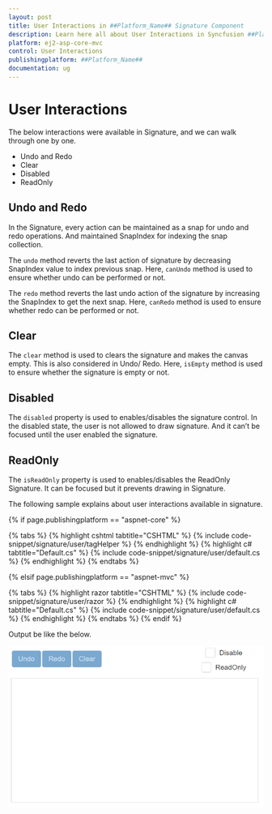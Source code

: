 ```yaml
---
layout: post
title: User Interactions in ##Platform_Name## Signature Component
description: Learn here all about User Interactions in Syncfusion ##Platform_Name## Signature component of Syncfusion Essential JS 2 and more.
platform: ej2-asp-core-mvc
control: User Interactions
publishingplatform: ##Platform_Name##
documentation: ug
---
```


# User Interactions

The below interactions were available in Signature, and we can walk through one by one.

* Undo and Redo
* Clear
* Disabled
* ReadOnly

## Undo and Redo

In the Signature, every action can be maintained as a snap for undo and redo operations. And maintained SnapIndex for indexing the snap collection.

The `undo` method reverts the last action of signature by decreasing SnapIndex value to  index previous snap. Here, `canUndo` method is used to ensure whether undo can be performed or not.

The `redo` method reverts the last undo action of the signature by increasing the SnapIndex to  get the next snap. Here, `canRedo` method is used to ensure whether redo can be performed or not.

## Clear

The `clear` method is used to clears the signature and makes the canvas empty. This is also considered in Undo/ Redo. Here, `isEmpty` method is used to ensure whether the signature is empty or not.

## Disabled

The `disabled` property is used to enables/disables the signature control. In the disabled state, the user is not allowed to draw signature. And it can’t be focused until the user enabled the signature.

## ReadOnly

The `isReadOnly` property is used to enables/disables the ReadOnly Signature. It can be focused but it prevents drawing in Signature.

The following sample explains about user interactions available in signature.

{% if page.publishingplatform == "aspnet-core" %}

{% tabs %}
{% highlight cshtml tabtitle="CSHTML" %}
{% include code-snippet/signature/user/tagHelper %}
{% endhighlight %}
{% highlight c# tabtitle="Default.cs" %}
{% include code-snippet/signature/user/default.cs %}
{% endhighlight %}
{% endtabs %}

{% elsif page.publishingplatform == "aspnet-mvc" %}

{% tabs %}
{% highlight razor tabtitle="CSHTML" %}
{% include code-snippet/signature/user/razor %}
{% endhighlight %}
{% highlight c# tabtitle="Default.cs" %}
{% include code-snippet/signature/user/default.cs %}
{% endhighlight %}
{% endtabs %}
{% endif %}

Output be like the below.

![Signature Sample](./images/user-interaction.PNG)